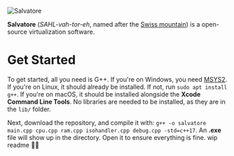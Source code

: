 ![Salvatore](https://github.com/user-attachments/assets/f449310f-6128-4213-83a9-8b2cdfd6d326)

**Salvatore** (*SAHL-vah-tor-eh*, named after the [Swiss mountain](https://en.wikipedia.org/wiki/Monte_San_Salvatore)) is a open-source virtualization software.

# Get Started
To get started, all you need is G++. 
If you're on Windows, you need [MSYS2](https://www.msys2.org).
If you're on Linux, it should already be installed. If not, run `sudo apt install g++`.
If you're on macOS, it should be installed alongside the **Xcode Command Line Tools**. No libraries are needed to be installed, as they are in the `lib/` folder.

Next, download the repository, and compile it with:
`g++ -o salvatore main.cpp cpu.cpp ram.cpp isohandler.cpp debug.cpp -std=c++17`. 
An **.exe** file will show up in the directory. Open it to ensure everything is fine.
wip readme 😵‍💫
